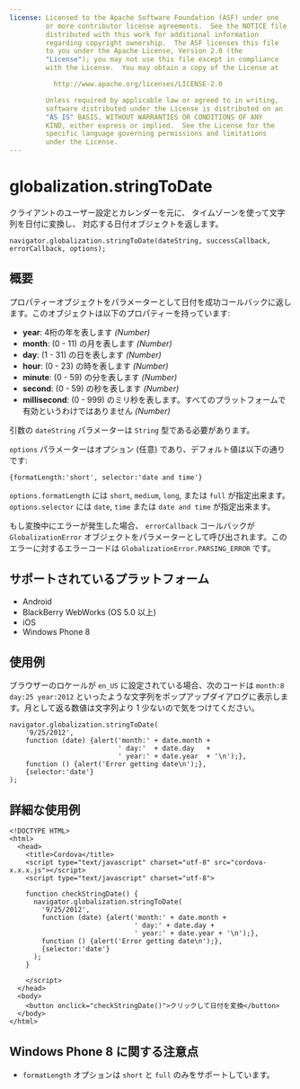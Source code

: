 ```yaml
---
license: Licensed to the Apache Software Foundation (ASF) under one
         or more contributor license agreements.  See the NOTICE file
         distributed with this work for additional information
         regarding copyright ownership.  The ASF licenses this file
         to you under the Apache License, Version 2.0 (the
         "License"); you may not use this file except in compliance
         with the License.  You may obtain a copy of the License at

           http://www.apache.org/licenses/LICENSE-2.0

         Unless required by applicable law or agreed to in writing,
         software distributed under the License is distributed on an
         "AS IS" BASIS, WITHOUT WARRANTIES OR CONDITIONS OF ANY
         KIND, either express or implied.  See the License for the
         specific language governing permissions and limitations
         under the License.
---
```


globalization.stringToDate
===========

クライアントのユーザー設定とカレンダーを元に、
タイムゾーンを使って文字列を日付に変換し、
対応する日付オブジェクトを返します。

    navigator.globalization.stringToDate(dateString, successCallback, errorCallback, options);

概要
-----------

プロパティーオブジェクトをパラメーターとして日付を成功コールバックに返します。このオブジェクトは以下のプロパティーを持っています:

- __year__: 4桁の年を表します _(Number)_
- __month__: (0 - 11) の月を表します _(Number)_
- __day__: (1 - 31) の日を表します _(Number)_
- __hour__: (0 - 23) の時を表します _(Number)_
- __minute__: (0 - 59) の分を表します _(Number)_
- __second__: (0 - 59) の秒を表します _(Number)_
- __millisecond__: (0 - 999) のミリ秒を表します。すべてのプラットフォームで有効というわけではありません _(Number)_

引数の `dateString` パラメーターは `String` 型である必要があります。

`options` パラメーターはオプション (任意) であり、デフォルト値は以下の通りです:

    {formatLength:'short', selector:'date and time'}

`options.formatLength` には `short`, `medium`, `long`, または `full` が指定出来ます。`options.selector` には `date`, `time` または `date and time` が指定出来ます。

もし変換中にエラーが発生した場合、 `errorCallback` コールバックが `GlobalizationError` オブジェクトをパラメーターとして呼び出されます。このエラーに対するエラーコードは `GlobalizationError.PARSING_ERROR` です。


サポートされているプラットフォーム
-------------------

- Android
- BlackBerry WebWorks (OS 5.0 以上)
- iOS
- Windows Phone 8

使用例
-------------

ブラウザーのロケールが `en_US` に設定されている場合、次のコードは `month:8 day:25 year:2012` といったような文字列をポップアップダイアログに表示します。月として返る数値は文字列より 1 少ないので気をつけてください。

    navigator.globalization.stringToDate(
        '9/25/2012',
        function (date) {alert('month:' + date.month +
                               ' day:'  + date.day   + 
                               ' year:' + date.year  + '\n');},
        function () {alert('Error getting date\n');},
        {selector:'date'}
    );


詳細な使用例
------------

    <!DOCTYPE HTML>
    <html>
      <head>
        <title>Cordova</title>
        <script type="text/javascript" charset="utf-8" src="cordova-x.x.x.js"></script>
        <script type="text/javascript" charset="utf-8">

        function checkStringDate() {
          navigator.globalization.stringToDate(
            '9/25/2012',
            function (date) {alert('month:' + date.month +
                                   ' day:' + date.day + 
                                   ' year:' + date.year + '\n');},
            function () {alert('Error getting date\n');},
            {selector:'date'}
          );
        }

        </script>
      </head>
      <body>
        <button onclick="checkStringDate()">クリックして日付を変換</button>
      </body>
    </html>

Windows Phone 8 に関する注意点
------------------

- `formatLength` オプションは `short` と `full` のみをサポートしています。
